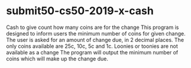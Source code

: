 # submit50-cs50-2019-x-cash
Cash to give count how many coins are for the change
This program is designed to inform users the minimum number of coins for given change. 
The user is asked for an amount of change due, in 2 decimal places. 
The only coins available are 25c, 10c, 5c and 1c. Loonies or toonies are not available as a change 
The program will output the minimum number of coins which will make up the change due.
